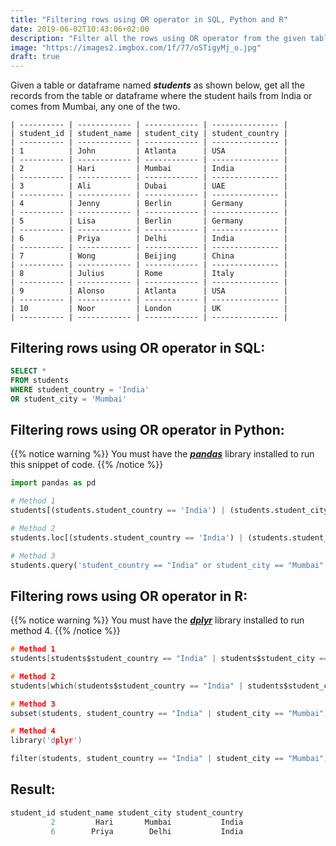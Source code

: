 ```yaml
---
title: "Filtering rows using OR operator in SQL, Python and R"
date: 2019-06-02T10:43:06+02:00
description: "Filter all the rows using OR operator from the given table in SQL or given dataframe in Python or R."
image: "https://images2.imgbox.com/1f/77/oSTigyMj_o.jpg"
draft: true
---
```


Given a table or dataframe named *__students__* as shown below, get all the records from the table or dataframe where the student hails from India or comes from Mumbai, any one of the two.

```
| ---------- | ------------ | ------------ | --------------- |
| student_id | student_name | student_city | student_country |
| ---------- | ------------ | ------------ | --------------- |
| 1          | John         | Atlanta      | USA             |
| ---------- | ------------ | ------------ | --------------- |
| 2          | Hari         | Mumbai       | India           |
| ---------- | ------------ | ------------ | --------------- |
| 3          | Ali          | Dubai        | UAE             |
| ---------- | ------------ | ------------ | --------------- |
| 4          | Jenny        | Berlin       | Germany         |
| ---------- | ------------ | ------------ | --------------- |
| 5          | Lisa         | Berlin       | Germany         |
| ---------- | ------------ | ------------ | --------------- |
| 6          | Priya        | Delhi        | India           |
| ---------- | ------------ | ------------ | --------------- |
| 7          | Wong         | Beijing      | China           |
| ---------- | ------------ | ------------ | --------------- |
| 8          | Julius       | Rome         | Italy           |
| ---------- | ------------ | ------------ | --------------- |
| 9          | Alonso       | Atlanta      | USA             |
| ---------- | ------------ | ------------ | --------------- |
| 10         | Noor         | London       | UK              |
| ---------- | ------------ | ------------ | --------------- |
```

## Filtering rows using OR operator in SQL:

```SQL
SELECT * 
FROM students
WHERE student_country = 'India'
OR student_city = 'Mumbai'
```

## Filtering rows using OR operator in Python:

{{% notice warning %}}
You must have the *__[pandas](https://pandas.pydata.org/)__* library installed to run this snippet of code.
{{% /notice %}}

```Python
import pandas as pd

# Method 1
students[(students.student_country == 'India') | (students.student_city == 'Mumbai')]

# Method 2
students.loc[(students.student_country == 'India') | (students.student_city == 'Mumbai')]

# Method 3
students.query('student_country == "India" or student_city == "Mumbai"')
```

## Filtering rows using OR operator in R:

{{% notice warning %}}
You must have the *__[dplyr](https://dplyr.tidyverse.org/)__* library installed to run method 4.
{{% /notice %}}

```C
# Method 1
students[students$student_country == "India" | students$student_city == "Mumbai",]

# Method 2
students[which(students$student_country == "India" | students$student_city == "Mumbai"),]

# Method 3
subset(students, student_country == "India" | student_city == "Mumbai")

# Method 4
library('dplyr')

filter(students, student_country == "India" | student_city == "Mumbai")
```

## Result:

```C
student_id student_name student_city student_country
         2         Hari       Mumbai           India
         6        Priya        Delhi           India
```